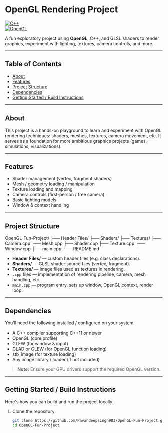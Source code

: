 # OpenGL Rendering Project

[![C++](https://img.shields.io/badge/language-C%2B%2B-blue)](#)  
[![OpenGL](https://img.shields.io/badge/graphics-OpenGL-green)](#)

A fun exploratory project using **OpenGL**, C++, and GLSL shaders to render graphics, experiment with lighting, textures, camera controls, and more.

---

## Table of Contents

- [About](#about)  
- [Features](#features)  
- [Project Structure](#project-structure)  
- [Dependencies](#dependencies)  
- [Getting Started / Build Instructions](#getting-started--build-instructions)  

---

## About

This project is a hands-on playground to learn and experiment with OpenGL rendering techniques: shaders, meshes, textures, camera movement, etc. It serves as a foundation for more ambitious graphics projects (games, simulations, visualizations).

---

## Features

- Shader management (vertex, fragment shaders)  
- Mesh / geometry loading / manipulation  
- Texture loading and mapping  
- Camera controls (first-person / free camera)  
- Basic lighting models  
- Window & context handling  

---

## Project Structure

OpenGL-Fun-Project/
├── Header Files/
├── Shaders/
├── Textures/
├── Camera.cpp
├── Mesh.cpp
├── Shader.cpp
├── Texture.cpp
├── Window.cpp
├── main.cpp
└── README.md


- **Header Files/** — custom header files (e.g. class declarations).  
- **Shaders/** — GLSL shader source files (vertex, fragment).  
- **Textures/** — image files used as textures in rendering.  
- `.cpp` files — implementation of rendering pipeline, camera, mesh handling, etc.  
- `main.cpp` — program entry, sets up window, OpenGL context, render loop.

---

## Dependencies

You’ll need the following installed / configured on your system:

- A C++ compiler supporting C++11 or newer  
- OpenGL (core profile)  
- GLFW (for window & input)  
- GLAD or GLEW (for OpenGL function loading)  
- stb_image (for texture loading)  
- Any image library / loader (if not included)  

> **Note:** Ensure your GPU drivers support the required OpenGL version.

---

## Getting Started / Build Instructions

Here's how you can build and run the project locally:

1. Clone the repository:  
   ```sh
   git clone https://github.com/Pavandeepsingh983/OpenGL-Fun-Project.git
   cd OpenGL-Fun-Project
